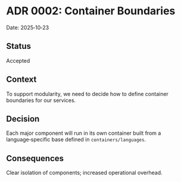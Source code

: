 # ADR 0002: Container Boundaries

Date: 2025‑10‑23

## Status

Accepted

## Context

To support modularity, we need to decide how to define container
boundaries for our services.

## Decision

Each major component will run in its own container built from a
language‑specific base defined in `containers/languages`.

## Consequences

Clear isolation of components; increased operational overhead.
